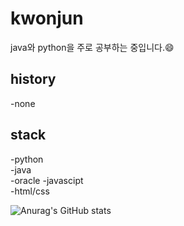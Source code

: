 
<!--
**jun060703/jun060703** is a ✨ _special_ ✨ repository because its `README.md` (this file) appears on your GitHub profile.

Here are some ideas to get you started:
ㄹ
- 🔭 I’m currently working on ...
- 🌱 I’m currently learning ...
- 👯 I’m looking to collaborate on ...
- 🤔 I’m looking for help with ...
- 💬 Ask me about ...
- 📫 How to reach me: ...
- 😄 Pronouns: ...
- ⚡ Fun fact: ...
-->
# kwonjun
java와 python을 주로 공부하는 중입니다.😄
## history
-none

## stack
-python  
-java    
-oracle
-javascipt  
-html/css




![Anurag's GitHub stats](https://github-readme-stats.vercel.app/api?username=jun060703&show_icons=true&theme=radical)  

